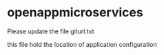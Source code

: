 # openappmicroservices
Please update the file giturl.txt 

this file hold the location of application configuration
